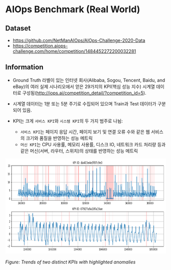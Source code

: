 # AIOps Benchmark (Real World)
## Dataset
- https://github.com/NetManAIOps/AIOps-Challenge-2020-Data
- https://competition.aiops-challenge.com/home/competition/1484452272200032281

## Information
- Ground Truth 라벨이 있는 인터넷 회사(Alibaba, Sogou, Tencent, Baidu, and eBay)의 여러 실제 시나리오에서 얻은 29가지의 KPI(핵심 성능 지수) 시계열 데이터로 구성됨(http://iops.ai/competition_detail/?competition_id=5).

- 시계열 데이터는 1분 또는 5분 주기로 수집되어 있으며 Train과 Test 데이터가 구분되어 있음.
  
- KPI는 크게 `서비스 KPI`와 `시스템 KPI`의 두 가지 범주로 나뉨: 
  - `서비스 KPI`는 페이지 응답 시간, 페이지 보기 및 연결 오류 수와 같은 웹 서비스의 크기와 품질을 반영하는 성능 메트릭
  - `머신 KPI`는 CPU 사용률, 메모리 사용률, 디스크 IO, 네트워크 카드 처리량 등과 같은 머신(서버, 라우터, 스위치)의 상태를 반영하는 성능 메트릭

<img src="../image/AIOPS_KPI_example.png" width="800" height="300">

*Figure: Trends of two distinct KPIs with highlighted anomalies*
